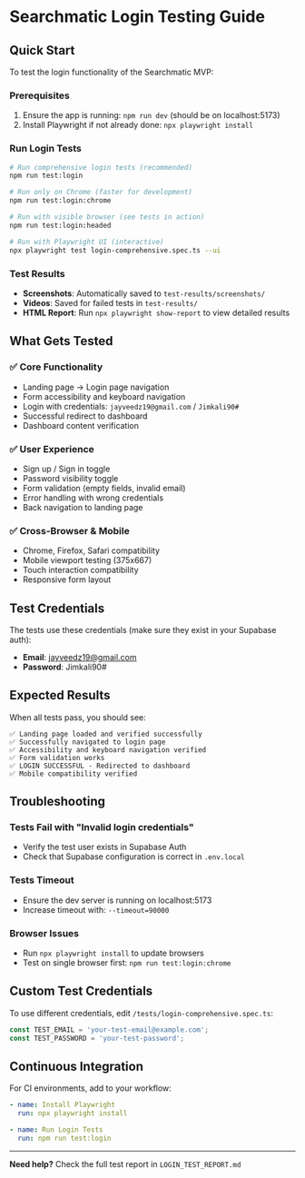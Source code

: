 # Searchmatic Login Testing Guide

## Quick Start

To test the login functionality of the Searchmatic MVP:

### Prerequisites
1. Ensure the app is running: `npm run dev` (should be on localhost:5173)
2. Install Playwright if not already done: `npx playwright install`

### Run Login Tests

```bash
# Run comprehensive login tests (recommended)
npm run test:login

# Run only on Chrome (faster for development)
npm run test:login:chrome

# Run with visible browser (see tests in action)
npm run test:login:headed

# Run with Playwright UI (interactive)
npx playwright test login-comprehensive.spec.ts --ui
```

### Test Results

- **Screenshots**: Automatically saved to `test-results/screenshots/`
- **Videos**: Saved for failed tests in `test-results/`
- **HTML Report**: Run `npx playwright show-report` to view detailed results

## What Gets Tested

### ✅ Core Functionality
- Landing page → Login page navigation
- Form accessibility and keyboard navigation  
- Login with credentials: `jayveedz19@gmail.com` / `Jimkali90#`
- Successful redirect to dashboard
- Dashboard content verification

### ✅ User Experience
- Sign up / Sign in toggle
- Password visibility toggle
- Form validation (empty fields, invalid email)
- Error handling with wrong credentials
- Back navigation to landing page

### ✅ Cross-Browser & Mobile
- Chrome, Firefox, Safari compatibility
- Mobile viewport testing (375x667)
- Touch interaction compatibility
- Responsive form layout

## Test Credentials

The tests use these credentials (make sure they exist in your Supabase auth):
- **Email**: jayveedz19@gmail.com
- **Password**: Jimkali90#

## Expected Results

When all tests pass, you should see:
```
✅ Landing page loaded and verified successfully
✅ Successfully navigated to login page
✅ Accessibility and keyboard navigation verified
✅ Form validation works
✅ LOGIN SUCCESSFUL - Redirected to dashboard
✅ Mobile compatibility verified
```

## Troubleshooting

### Tests Fail with "Invalid login credentials"
- Verify the test user exists in Supabase Auth
- Check that Supabase configuration is correct in `.env.local`

### Tests Timeout
- Ensure the dev server is running on localhost:5173
- Increase timeout with: `--timeout=90000`

### Browser Issues
- Run `npx playwright install` to update browsers
- Test on single browser first: `npm run test:login:chrome`

## Custom Test Credentials

To use different credentials, edit `/tests/login-comprehensive.spec.ts`:

```typescript
const TEST_EMAIL = 'your-test-email@example.com';
const TEST_PASSWORD = 'your-test-password';
```

## Continuous Integration

For CI environments, add to your workflow:

```yaml
- name: Install Playwright
  run: npx playwright install

- name: Run Login Tests
  run: npm run test:login
```

---

**Need help?** Check the full test report in `LOGIN_TEST_REPORT.md`